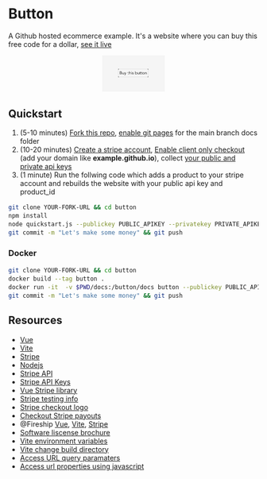 # Button
A Github hosted ecommerce example. It's a website where you can buy this free code for a dollar, [see it live](https://barakbinyamin.github.io/Button/)

<p style="text-align:center" align="center">
  <a href="https://barakbinyamin.github.io/Button/">
    <img src="demo.png" width="25%"/>
  </a>
</p>

## Quickstart
1. (5-10 minutes) [Fork this repo](https://github.com/BarakBinyamin/Button/fork), [enable git pages](https://docs.github.com/en/pages/quickstart) for the main branch docs folder
2. (10-20 minutes) [Create a stripe account](https://stripe.com/), [Enable client only checkout](https://stripe.com/docs/payments/checkout/client#enable-checkout) (add your domain like **example.github.io**), collect [your public and private api keys](https://dashboard.stripe.com/apikeys)
3. (1 minute) Run the follwing code which adds a product to your stripe account and rebuilds the website with your public api key and product_id
```bash
git clone YOUR-FORK-URL && cd button
npm install
node quickstart.js --publickey PUBLIC_APIKEY --privatekey PRIVATE_APIKEY
git commit -m "Let's make some money" && git push
```

### Docker
```bash
git clone YOUR-FORK-URL && cd button
docker build --tag button .
docker run -it  -v $PWD/docs:/button/docs button --publickey PUBLIC_APIKEY --privatekey PRIVATE_APIKEY
git commit -m "Let's make some money" && git push
```

## Resources
- [Vue](https://vuejs.org/)
- [Vite](https://vitejs.dev/guide/)
- [Stripe](https://stripe.com/)
- [Nodejs](https://nodejs.org/en)
- [Stripe API](https://stripe.com/docs/api)
- [Stripe API Keys](https://stripe.com/docs/keys)
- [Vue Stripe library](https://vuestripe.com/)
- [Stripe testing info](https://stripe.com/docs/testing)
- [Stripe checkout logo](https://dashboard.stripe.com/settings/branding)
- [Checkout Stripe payouts](https://dashboard.stripe.com/balance/overview)
- @Fireship [Vue](https://www.youtube.com/watch?v=nhBVL41-_Cw), [Vite](https://www.youtube.com/watch?v=KCrXgy8qtjM), [Stripe](https://www.youtube.com/watch?v=7edR32QVp_A)
- [Software liscense brochure](https://choosealicense.com/licenses/)
- [Vite environment variables](https://vitejs.dev/guide/env-and-mode.html)
- [Vite change build directory](https://stackoverflow.com/questions/66863200/changing-the-input-and-output-directory-in-vite)
- [Access URL query paramaters](https://stackoverflow.com/questions/35914069/how-can-i-get-query-parameters-from-a-url-in-vue-js)
- [Access url properties using javascript](https://stackoverflow.com/questions/11401897/get-the-current-domain-name-with-javascript-not-the-path-etc)


